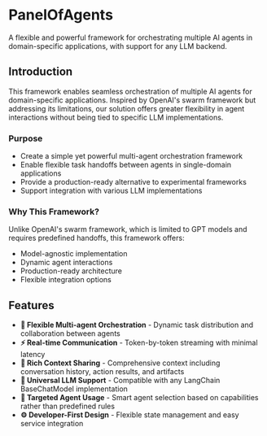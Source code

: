 # PanelOfAgents

A flexible and powerful framework for orchestrating multiple AI agents in domain-specific applications, with support for any LLM backend.

## Introduction

This framework enables seamless orchestration of multiple AI agents for domain-specific applications. Inspired by OpenAI's swarm framework but addressing its limitations, our solution offers greater flexibility in agent interactions without being tied to specific LLM implementations.

### Purpose

- Create a simple yet powerful multi-agent orchestration framework
- Enable flexible task handoffs between agents in single-domain applications
- Provide a production-ready alternative to experimental frameworks
- Support integration with various LLM implementations

### Why This Framework?

Unlike OpenAI's swarm framework, which is limited to GPT models and requires predefined handoffs, this framework offers:
- Model-agnostic implementation
- Dynamic agent interactions
- Production-ready architecture
- Flexible integration options

## Features

- **🚀 Flexible Multi-agent Orchestration** - Dynamic task distribution and collaboration between agents
- **⚡️ Real-time Communication** - Token-by-token streaming with minimal latency
- **🔄 Rich Context Sharing** - Comprehensive context including conversation history, action results, and artifacts
- **🔌 Universal LLM Support** - Compatible with any LangChain BaseChatModel implementation
- **🎯 Targeted Agent Usage** - Smart agent selection based on capabilities rather than predefined rules
- **⚙️ Developer-First Design** - Flexible state management and easy service integration
